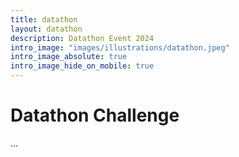 ```yaml
---
title: datathon
layout: datathon
description: Datathon Event 2024
intro_image: "images/illustrations/datathon.jpeg"
intro_image_absolute: true
intro_image_hide_on_mobile: true
---
```


# Datathon Challenge

...
